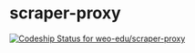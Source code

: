 scraper-proxy
=============
[ ![Codeship Status for weo-edu/scraper-proxy](https://codeship.io/projects/48114bf0-272f-0132-a789-7eb8486ac016/status)](https://codeship.io/projects/37693)
